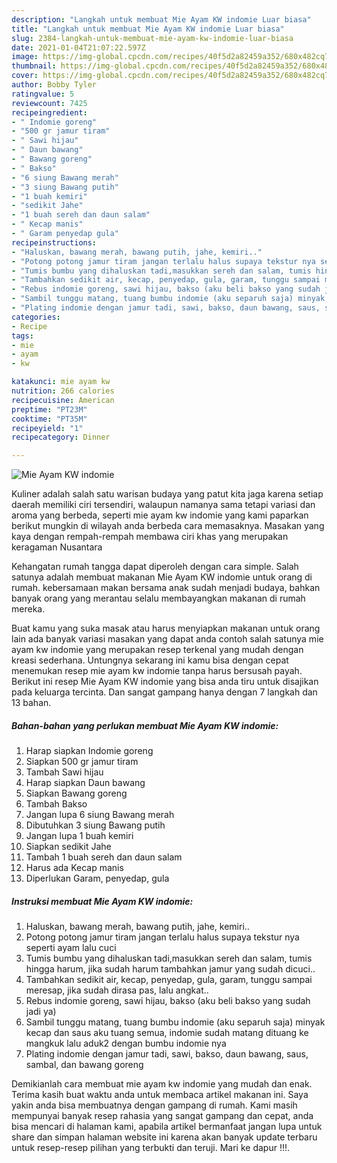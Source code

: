 ```yaml
---
description: "Langkah untuk membuat Mie Ayam KW indomie Luar biasa"
title: "Langkah untuk membuat Mie Ayam KW indomie Luar biasa"
slug: 2384-langkah-untuk-membuat-mie-ayam-kw-indomie-luar-biasa
date: 2021-01-04T21:07:22.597Z
image: https://img-global.cpcdn.com/recipes/40f5d2a82459a352/680x482cq70/mie-ayam-kw-indomie-foto-resep-utama.jpg
thumbnail: https://img-global.cpcdn.com/recipes/40f5d2a82459a352/680x482cq70/mie-ayam-kw-indomie-foto-resep-utama.jpg
cover: https://img-global.cpcdn.com/recipes/40f5d2a82459a352/680x482cq70/mie-ayam-kw-indomie-foto-resep-utama.jpg
author: Bobby Tyler
ratingvalue: 5
reviewcount: 7425
recipeingredient:
- " Indomie goreng"
- "500 gr jamur tiram"
- " Sawi hijau"
- " Daun bawang"
- " Bawang goreng"
- " Bakso"
- "6 siung Bawang merah"
- "3 siung Bawang putih"
- "1 buah kemiri"
- "sedikit Jahe"
- "1 buah sereh dan daun salam"
- " Kecap manis"
- " Garam penyedap gula"
recipeinstructions:
- "Haluskan, bawang merah, bawang putih, jahe, kemiri.."
- "Potong potong jamur tiram jangan terlalu halus supaya tekstur nya seperti ayam lalu cuci"
- "Tumis bumbu yang dihaluskan tadi,masukkan sereh dan salam, tumis hingga harum, jika sudah harum tambahkan jamur yang sudah dicuci.."
- "Tambahkan sedikit air, kecap, penyedap, gula, garam, tunggu sampai meresap, jika sudah dirasa pas, lalu angkat.."
- "Rebus indomie goreng, sawi hijau, bakso (aku beli bakso yang sudah jadi ya)"
- "Sambil tunggu matang, tuang bumbu indomie (aku separuh saja) minyak kecap dan saus aku tuang semua, indomie sudah matang dituang ke mangkuk lalu aduk2 dengan bumbu indomie nya"
- "Plating indomie dengan jamur tadi, sawi, bakso, daun bawang, saus, sambal, dan bawang goreng"
categories:
- Recipe
tags:
- mie
- ayam
- kw

katakunci: mie ayam kw 
nutrition: 266 calories
recipecuisine: American
preptime: "PT23M"
cooktime: "PT35M"
recipeyield: "1"
recipecategory: Dinner

---
```



![Mie Ayam KW indomie](https://img-global.cpcdn.com/recipes/40f5d2a82459a352/680x482cq70/mie-ayam-kw-indomie-foto-resep-utama.jpg)

Kuliner adalah salah satu warisan budaya yang patut kita jaga karena setiap daerah memiliki ciri tersendiri, walaupun namanya sama tetapi variasi dan aroma yang berbeda, seperti mie ayam kw indomie yang kami paparkan berikut mungkin di wilayah anda berbeda cara memasaknya. Masakan yang kaya dengan rempah-rempah membawa ciri khas yang merupakan keragaman Nusantara



Kehangatan rumah tangga dapat diperoleh dengan cara simple. Salah satunya adalah membuat makanan Mie Ayam KW indomie untuk orang di rumah. kebersamaan makan bersama anak sudah menjadi budaya, bahkan banyak orang yang merantau selalu membayangkan makanan di rumah mereka.

Buat kamu yang suka masak atau harus menyiapkan makanan untuk orang lain ada banyak variasi masakan yang dapat anda contoh salah satunya mie ayam kw indomie yang merupakan resep terkenal yang mudah dengan kreasi sederhana. Untungnya sekarang ini kamu bisa dengan cepat menemukan resep mie ayam kw indomie tanpa harus bersusah payah.
Berikut ini resep Mie Ayam KW indomie yang bisa anda tiru untuk disajikan pada keluarga tercinta. Dan sangat gampang hanya dengan 7 langkah dan 13 bahan.


<!--inarticleads1-->

##### Bahan-bahan yang perlukan membuat Mie Ayam KW indomie:

1. Harap siapkan  Indomie goreng
1. Siapkan 500 gr jamur tiram
1. Tambah  Sawi hijau
1. Harap siapkan  Daun bawang
1. Siapkan  Bawang goreng
1. Tambah  Bakso
1. Jangan lupa 6 siung Bawang merah
1. Dibutuhkan 3 siung Bawang putih
1. Jangan lupa 1 buah kemiri
1. Siapkan sedikit Jahe
1. Tambah 1 buah sereh dan daun salam
1. Harus ada  Kecap manis
1. Diperlukan  Garam, penyedap, gula




<!--inarticleads2-->

##### Instruksi membuat  Mie Ayam KW indomie:

1. Haluskan, bawang merah, bawang putih, jahe, kemiri..
1. Potong potong jamur tiram jangan terlalu halus supaya tekstur nya seperti ayam lalu cuci
1. Tumis bumbu yang dihaluskan tadi,masukkan sereh dan salam, tumis hingga harum, jika sudah harum tambahkan jamur yang sudah dicuci..
1. Tambahkan sedikit air, kecap, penyedap, gula, garam, tunggu sampai meresap, jika sudah dirasa pas, lalu angkat..
1. Rebus indomie goreng, sawi hijau, bakso (aku beli bakso yang sudah jadi ya)
1. Sambil tunggu matang, tuang bumbu indomie (aku separuh saja) minyak kecap dan saus aku tuang semua, indomie sudah matang dituang ke mangkuk lalu aduk2 dengan bumbu indomie nya
1. Plating indomie dengan jamur tadi, sawi, bakso, daun bawang, saus, sambal, dan bawang goreng




Demikianlah cara membuat mie ayam kw indomie yang mudah dan enak. Terima kasih buat waktu anda untuk membaca artikel makanan ini. Saya yakin anda bisa membuatnya dengan gampang di rumah. Kami masih mempunyai banyak resep rahasia yang sangat gampang dan cepat, anda bisa mencari di halaman kami, apabila artikel bermanfaat jangan lupa untuk share dan simpan halaman website ini karena akan banyak update terbaru untuk resep-resep pilihan yang terbukti dan teruji. Mari ke dapur !!!. 
